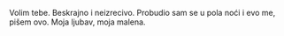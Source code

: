 
Volim
tebe.
Beskrajno i
neizrecivo.
Probudio sam se
u pola noći
i evo me,
pišem ovo.
Moja ljubav,
moja malena.